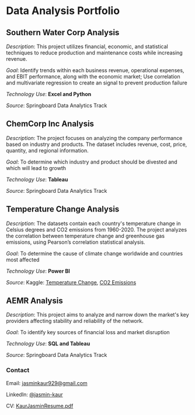 # Data Analysis Portfolio
## Southern Water Corp Analysis
_Description_: This project utilizes financial, economic, and statistical techniques to reduce production and maintenance costs while increasing revenue.

_Goal_: Identify trends within each business revenue, operational expenses, and EBIT performance, along with the economic market; Use correlation and multivariate regression to create an signal to prevent production failure

_Technology Use_: **Excel and Python**

_Source_: Springboard Data Analytics Track
## ChemCorp Inc Analysis
_Description_: The project focuses on analyzing the company performance based on industry and products. The dataset includes revenue, cost, price, quantity, and regional information.

_Goal_: To determine which industry and product should be divested and which will lead to growth

_Technology Use_: **Tableau**

_Source_: Springboard Data Analytics Track
## Temperature Change Analysis
_Description_: The datasets contain each country's temperature change in Celsius degrees and CO2 emissions from 1960-2020. The project analyzes the correlation between temperature change and greenhouse gas emissions, using Pearson’s correlation statistical analysis.

_Goal_: To determine the cause of climate change worldwide and countries most affected

_Technology Use_: **Power BI**

_Source_: Kaggle: [Temperature Change](https://www.kaggle.com/datasets/sevgisarac/temperature-change), [CO2 Emissions](https://www.kaggle.com/datasets/moazzimalibhatti/co2-emission-by-countries-year-wise-17502022)
## AEMR Analysis
_Description_: This project aims to analyze and narrow down the market's key providers affecting stability and reliability of the network.

_Goal_: To identify key sources of financial loss and market disruption

_Technology Use_: **SQL and Tableau**

_Source_: Springboard Data Analytics Track
### Contact
Email: jasminkaur929@gmail.com

LinkedIn: [@jasmin-kaur](https://www.linkedin.com/in/jasmin-kaur/)

CV: [KaurJasminResume.pdf](https://github.com/jasminkaur929/Data-Analysis-Portfolio/files/11536923/KaurJasminResume.pdf)

